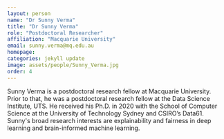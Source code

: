 ```yaml
---
layout: person
name: "Dr Sunny Verma"
title: "Dr Sunny Verma"
role: "Postdoctoral Researcher"
affiliation: "Macquarie University"
email: sunny.verma@mq.edu.au
homepage: 
categories: jekyll update
image: assets/people/Sunny_Verma.jpg
order: 4
---
```

Sunny Verma is a postdoctoral research fellow at Macquarie University. 
Prior to that, he was a postdoctoral research fellow at the Data Science Institute, UTS.  He received his Ph.D. in 2020 with the School of Computer Science at the University of Technology Sydney and CSIRO’s Data61. Sunny's broad research interests are explainability and fairness in deep learning and brain-informed machine learning. 
